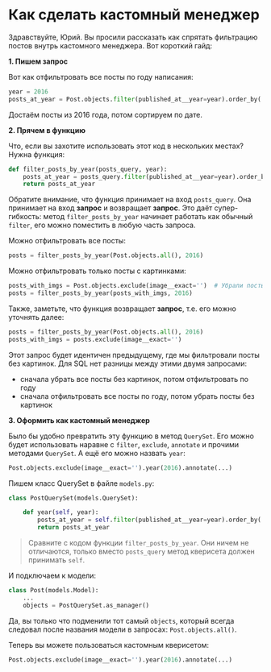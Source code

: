 # Как сделать кастомный менеджер

Здравствуйте, Юрий. Вы просили рассказать как спрятать фильтрацию постов внутрь кастомного менеджера. Вот короткий гайд:

**1. Пишем запрос**

Вот как отфильтровать все посты по году написания:

```python
year = 2016
posts_at_year = Post.objects.filter(published_at__year=year).order_by('published_at')
```

Достаём посты из 2016 года, потом сортируем по дате.

**2. Прячем в функцию**

Что, если вы захотите использовать этот код в нескольких местах? Нужна функция:

```python
def filter_posts_by_year(posts_query, year):
    posts_at_year = posts_query.filter(published_at__year=year).order_by('published_at')
    return posts_at_year
```

Обратите внимание, что функция принимает на вход `posts_query`. Она принимает на вход **запрос** и возвращает **запрос**. Это даёт супер-гибкость: метод `filter_posts_by_year` начинает работать как обычный `filter`, его можно поместить в любую часть запроса.

Можно отфильтровать все посты:
```python
posts = filter_posts_by_year(Post.objects.all(), 2016)
```
Можно отфильтровать только посты с картинками:
```python
posts_with_imgs = Post.objects.exclude(image__exact='')  # Убрали посты без картинок
posts = filter_posts_by_year(posts_with_imgs, 2016)
```
Также, заметьте, что функция возвращает **запрос**, т.е. его можно уточнять далее:
```python
posts = filter_posts_by_year(Post.objects.all(), 2016)
posts_with_imgs = posts.exclude(image__exact='')
```

Этот запрос будет идентичен предыдущему, где мы фильтровали посты без картинок. Для SQL нет разницы между этими двумя запросами:

- сначала убрать все посты без картинок, потом отфильтровать по году
- сначала отфильтровать все посты по году, потом убрать посты без картинок

**3. Оформить как кастомный менеджер**

Было бы удобно превратить эту функцию в метод `QuerySet`. Его можно будет использовать наравне с `filter`, `exclude`, `annotate` и прочими методами `QuerySet`. А ещё его можно назвать `year`:
```python
Post.objects.exclude(image__exact='').year(2016).annotate(...)
```

Пишем класс QuerySet в файле `models.py`:
```python
class PostQuerySet(models.QuerySet):

    def year(self, year):
        posts_at_year = self.filter(published_at__year=year).order_by('published_at')
        return posts_at_year
```

> Сравните с кодом функции `filter_posts_by_year`. Они ничем не отличаются, только вместо `posts_query` метод кверисета должен принимать `self`.

И подключаем к модели:
```python
class Post(models.Model):
    ...
    objects = PostQuerySet.as_manager()
```

Да, вы только что подменили тот самый `objects`, который всегда следовал после названия модели в запросах: `Post.objects.all()`.

Теперь вы можете пользоваться кастомным кверисетом:
```python
Post.objects.exclude(image__exact='').year(2016).annotate(...)
```
